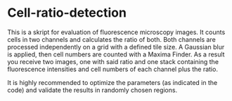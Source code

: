 # Cell-ratio-detection

This is a skript for evaluation of fluorescence microscopy images. It counts cells in two channels and calculates the ratio of both. 
Both channels are processed independently on a grid with a defined tile size. A Gaussian blur is applied, then cell numbers are counted with a Maxima Finder.
As a result you receive two images, one with said ratio and one stack containing the fluorescence intensities and cell numbers of each channel plus the ratio.

It is highly recommended to optimize the parameters (as indicated in the code) and validate the results in randomly chosen regions.
